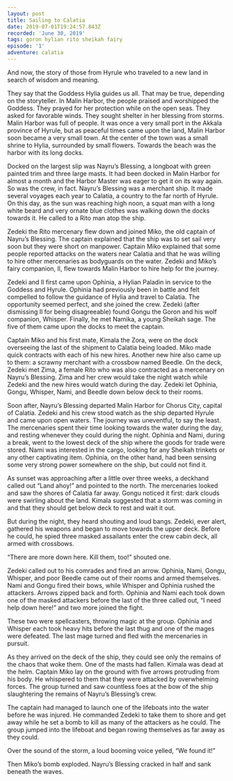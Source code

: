 ```yaml
---
layout: post
title: Sailing to Calatia
date: 2019-07-01T19:24:57.843Z
recorded: 'June 30, 2019'
tags: goron hylian rito sheikah fairy
episode: '1'
adventure: calatia
---
```

And now, the story of those from Hyrule who traveled to a new land in search of wisdom and meaning.

They say that the Goddess Hylia guides us all. That may be true, depending on the storyteller. In Malin Harbor, the people praised and worshipped the Goddess. They prayed for her protection while on the open seas. They asked for favorable winds. They sought shelter in her blessing from storms. Malin Harbor was full of people. It was once a very small port in the Akkala province of Hyrule, but as peaceful times came upon the land, Malin Harbor soon became a very small town. At the center of the town was a small shrine to Hylia, surrounded by small flowers. Towards the beach was the harbor with its long docks.

Docked on the largest slip was Nayru’s Blessing, a longboat with green painted trim and three large masts. It had been docked in Malin Harbor for almost a month and the Harbor Master was eager to get it on its way again. So was the crew, in fact. Nayru’s Blessing was a merchant ship. It made several voyages each year to Calatia, a country to the far north of Hyrule. On this day, as the sun was reaching high noon, a squat man with a long white beard and very ornate blue clothes was walking down the docks towards it. He called to a Rito man atop the ship.

Zedeki the Rito mercenary flew down and joined Miko, the old captain of Nayru’s Blessing. The captain explained that the ship was to set sail very soon but they were short on manpower. Captain Miko explained that some people reported attacks on the waters near Calatia and that he was willing to hire other mercenaries as bodyguards on the water. Zedeki and Miko’s fairy companion, Il, flew towards Malin Harbor to hire help for the journey.

Zedeki and Il first came upon Ophinia, a Hylian Paladin in service to the Goddess and Hyrule. Ophinia had previously been in battle and felt compelled to follow the guidance of Hylia and travel to Calatia. The opportunity seemed perfect, and she joined the crew. Zedeki (after dismissing Il for being disagreeable) found Gongu the Goron and his wolf companion, Whisper. Finally, he met Namika, a young Sheikah sage. The five of them came upon the docks to meet the captain.

Captain Miko and his first mate, Kimala the Zora, were on the dock overseeing the last of the shipment to Calatia being loaded. Miko made quick contracts with each of his new hires. Another new hire also came up to them: a scrawny merchant with a crossbow named Beedle. On the deck, Zedeki met Zima, a female Rito who was also contracted as a mercenary on Nayru’s Blessing. Zima and her crew would take the night watch while Zedeki and the new hires would watch during the day. Zedeki let Ophinia, Gongu, Whisper, Nami, and Beedle down below deck to their rooms. 

Soon after, Nayru’s Blessing departed Malin Harbor for Chorus City, capital of Calatia. Zedeki and his crew stood watch as the ship departed Hyrule and came upon open waters. The journey was uneventful, to say the least. The mercenaries spent their time looking towards the water during the day, and resting whenever they could during the night. Ophinia and Nami, during a break, went to the lowest deck of the ship where the goods for trade were stored. Nami was interested in the cargo, looking for any Sheikah trinkets or any other captivating item. Ophinia, on the other hand, had been sensing some very strong power somewhere on the ship, but could not find it.

As sunset was approaching after a little over three weeks, a deckhand called out “Land ahoy!” and pointed to the north. The mercenaries looked and saw the shores of Calatia far away. Gongu noticed it first: dark clouds were swirling about the land. Kimala suggested that a storm was coming in and that they should get below deck to rest and wait it out.

But during the night, they heard shouting and loud bangs. Zedeki, ever alert, gathered his weapons and began to move towards the upper deck. Before he could, he spied three masked assailants enter the crew cabin deck, all armed with crossbows. 

“There are more down here. Kill them, too!” shouted one. 

Zedeki called out to his comrades and fired an arrow. Ophinia, Nami, Gongu, Whisper, and poor Beedle came out of their rooms and armed themselves. Nami and Gongu fired their bows, while Whisper and Ophinia rushed the attackers. Arrows zipped back and forth. Ophinia and Nami each took down one of the masked attackers before the last of the three called out, “I need help down here!” and two more joined the fight.

These two were spellcasters, throwing magic at the group. Ophinia and Whisper each took heavy hits before the last thug and one of the mages were defeated. The last mage turned and fled with the mercenaries in pursuit.

As they arrived on the deck of the ship, they could see only the remains of the chaos that woke them. One of the masts had fallen. Kimala was dead at the helm. Captain Miko lay on the ground with five arrows protruding from his body. He whispered to them that they were attacked by overwhelming forces. The group turned and saw countless foes at the bow of the ship slaughtering the remains of Nayru’s Blessing’s crew.

The captain had managed to launch one of the lifeboats into the water before he was injured. He commanded Zedeki to take them to shore and get away while he set a bomb to kill as many of the attackers as he could. The group jumped into the lifeboat and began rowing themselves as far away as they could.

Over the sound of the storm, a loud booming voice yelled, “We found it!”

Then Miko’s bomb exploded. Nayru’s Blessing cracked in half and sank beneath the waves.
